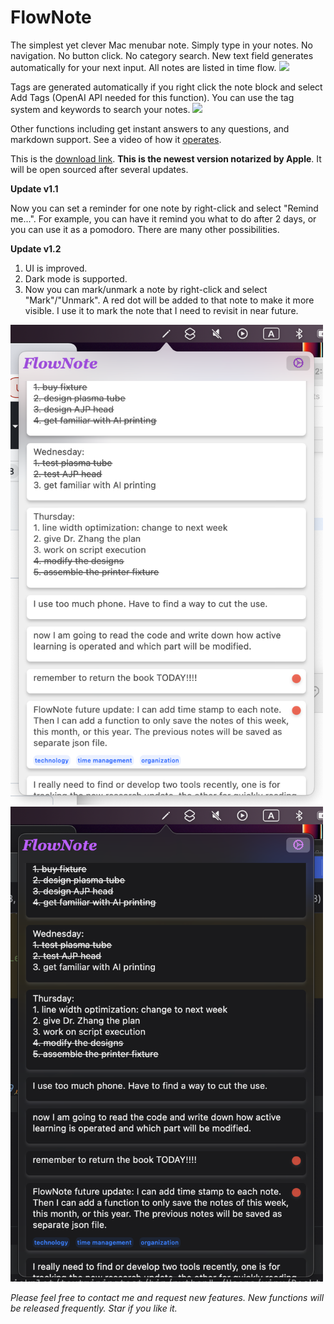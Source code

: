 # FlowNote
The simplest yet clever Mac menubar note.
Simply type in your notes. No navigation. No button click. No category search. New text field generates automatically for your next input. All notes are listed in time flow.
<img src="https://github.com/Yiiipu/FlowNote/raw/main/Image/Screenshot%202023-05-25%20at%206.38.28%20PM%20(1).png" width="800">

Tags are generated automatically if you right click the note block and select Add Tags (OpenAI API needed for this function). You can use the tag system and keywords to search your notes. 
<img src="https://github.com/Yiiipu/FlowNote/raw/main/Image/Screenshot%202023-05-25%20at%206.42.01%20PM%20(1).png" width="800">

Other functions including get instant answers to any questions, and markdown support. See a video of how it [operates](https://www.reddit.com/r/OpenAI/comments/13wvt81/simplest_yet_cleverest_mac_menubar_note_designed/?utm_source=share&utm_medium=ios_app&utm_name=ioscss&utm_content=2&utm_term=1).

This is the [download link](FlowNote_v1.2.dmg). **This is the newest version notarized by Apple**. It will be open sourced after several updates.

**Update v1.1**

Now you can set a reminder for one note by right-click and select "Remind me...". For example, you can have it remind you what to do after 2 days, or you can use it as a pomodoro. There are many other possibilities.

**Update v1.2**

1. UI is improved.
2. Dark mode is supported.
3. Now you can mark/unmark a note by right-click and select "Mark"/"Unmark". A red dot will be added to that note to make it more visible. I use it to mark the note that I need to revisit in near future.

<img src="https://github.com/Yiiipu/FlowNote/raw/main/Image/Screenshot%202023-06-14%20at%203.06.05%20PM.png" width="500">
<img src="https://github.com/Yiiipu/FlowNote/raw/main/Image/Screenshot%202023-06-14%20at%203.06.28%20PM.png" width="500">



*Please feel free to contact me and request new features. New functions will be released frequently. Star if you like it.*
